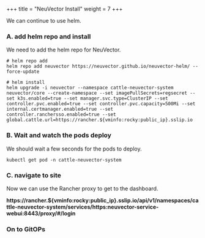 +++
title = "NeuVector Install"
weight = 7
+++

We can continue to use helm.

### **A. add helm repo and install**

We need to add the helm repo for NeuVector.

```ctr:rocky
# helm repo add
helm repo add neuvector https://neuvector.github.io/neuvector-helm/ --force-update

# helm install 
helm upgrade -i neuvector --namespace cattle-neuvector-system neuvector/core --create-namespace --set imagePullSecrets=regsecret --set k3s.enabled=true --set manager.svc.type=ClusterIP --set controller.pvc.enabled=true --set controller.pvc.capacity=500Mi --set internal.certmanager.enabled=true --set controller.ranchersso.enabled=true --set global.cattle.url=https://rancher.${vminfo:rocky:public_ip}.sslip.io
```

### **B. Wait and watch the pods deploy**

We should wait a few seconds for the pods to deploy.

```ctr:rocky
kubectl get pod -n cattle-neuvector-system
```

### **C. navigate to site**

Now we can use the Rancher proxy to get to the dashboard.

**https://rancher.${vminfo:rocky:public_ip}.sslip.io/api/v1/namespaces/cattle-neuvector-system/services/https:neuvector-service-webui:8443/proxy/#/login**

### **On to GitOPs**
